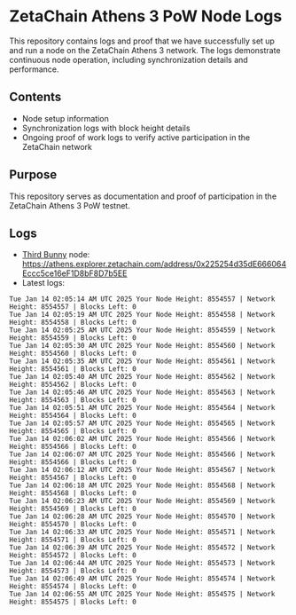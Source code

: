# ZetaChain Athens 3 PoW Node Logs
This repository contains logs and proof that we have successfully set up and run a node on the ZetaChain Athens 3 network. The logs demonstrate continuous node operation, including synchronization details and performance.

## Contents
- Node setup information
- Synchronization logs with block height details
- Ongoing proof of work logs to verify active participation in the ZetaChain network

## Purpose
This repository serves as documentation and proof of participation in the ZetaChain Athens 3 PoW testnet.

## Logs

- [Third Bunny](https://thirdbunny.xyz/) node: https://athens.explorer.zetachain.com/address/0x225254d35dE666064Eccc5ce16eF1D8bF8D7b5EE
- Latest logs:
```
Tue Jan 14 02:05:14 AM UTC 2025 Your Node Height: 8554557 | Network Height: 8554557 | Blocks Left: 0
Tue Jan 14 02:05:19 AM UTC 2025 Your Node Height: 8554558 | Network Height: 8554558 | Blocks Left: 0
Tue Jan 14 02:05:25 AM UTC 2025 Your Node Height: 8554559 | Network Height: 8554559 | Blocks Left: 0
Tue Jan 14 02:05:30 AM UTC 2025 Your Node Height: 8554560 | Network Height: 8554560 | Blocks Left: 0
Tue Jan 14 02:05:35 AM UTC 2025 Your Node Height: 8554561 | Network Height: 8554561 | Blocks Left: 0
Tue Jan 14 02:05:40 AM UTC 2025 Your Node Height: 8554562 | Network Height: 8554562 | Blocks Left: 0
Tue Jan 14 02:05:46 AM UTC 2025 Your Node Height: 8554563 | Network Height: 8554563 | Blocks Left: 0
Tue Jan 14 02:05:51 AM UTC 2025 Your Node Height: 8554564 | Network Height: 8554564 | Blocks Left: 0
Tue Jan 14 02:05:57 AM UTC 2025 Your Node Height: 8554565 | Network Height: 8554565 | Blocks Left: 0
Tue Jan 14 02:06:02 AM UTC 2025 Your Node Height: 8554566 | Network Height: 8554566 | Blocks Left: 0
Tue Jan 14 02:06:07 AM UTC 2025 Your Node Height: 8554566 | Network Height: 8554566 | Blocks Left: 0
Tue Jan 14 02:06:12 AM UTC 2025 Your Node Height: 8554567 | Network Height: 8554567 | Blocks Left: 0
Tue Jan 14 02:06:18 AM UTC 2025 Your Node Height: 8554568 | Network Height: 8554568 | Blocks Left: 0
Tue Jan 14 02:06:23 AM UTC 2025 Your Node Height: 8554569 | Network Height: 8554569 | Blocks Left: 0
Tue Jan 14 02:06:28 AM UTC 2025 Your Node Height: 8554570 | Network Height: 8554570 | Blocks Left: 0
Tue Jan 14 02:06:33 AM UTC 2025 Your Node Height: 8554571 | Network Height: 8554571 | Blocks Left: 0
Tue Jan 14 02:06:39 AM UTC 2025 Your Node Height: 8554572 | Network Height: 8554572 | Blocks Left: 0
Tue Jan 14 02:06:44 AM UTC 2025 Your Node Height: 8554573 | Network Height: 8554573 | Blocks Left: 0
Tue Jan 14 02:06:49 AM UTC 2025 Your Node Height: 8554574 | Network Height: 8554574 | Blocks Left: 0
Tue Jan 14 02:06:55 AM UTC 2025 Your Node Height: 8554575 | Network Height: 8554575 | Blocks Left: 0
```
